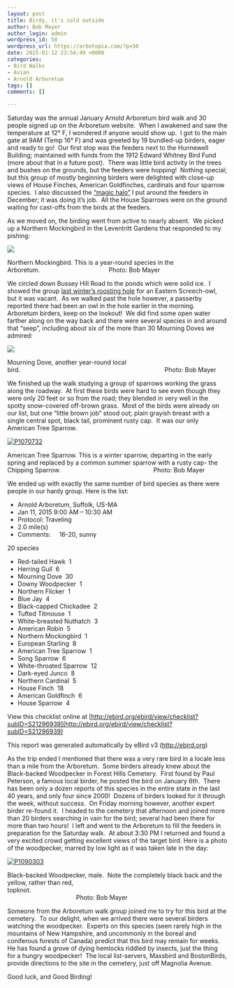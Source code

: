 ```yaml
---
layout: post
title: Birdy, it's cold outside
author: Bob Mayer
author_login: admin
wordpress_id: 50
wordpress_url: https://arbotopia.com/?p=50
date: 2015-01-12 23:54:49 +0000
categories:
- Bird Walks
- Avian
- Arnold Arboretum
tags: []
comments: []

---
```

Saturday was the annual January Arnold Arboretum bird walk and 30 people signed up on the Arboretum website.  When I awakened and saw the temperature at 12° F, I wondered if anyone would show up.  I got to the main gate at 9AM (Temp 16° F) and was greeted by 19 bundled-up birders, eager and ready to go!  Our first stop was the feeders next to the Hunnewell Building; maintained with funds from the 1912 Edward Whitney Bird Fund (more about that in a future post).  There was little bird activity in the trees and bushes on the grounds, but the feeders were hopping!  Nothing special; but this group of mostly beginning birders were delighted with close-up views of House Finches, American Goldfinches, cardinals and four sparrow species.  I also discussed the [“magic halo”](https://www.arbotopia.com/2014/03/14/what-about-birdfeeders.htmlhttps://www.arbotopia.com/2014/03/14/what-about-birdfeeders.html) I put around the feeders in December; it was doing it’s job.  All the House Sparrows were on the ground waiting for cast-offs from the birds at the feeders.

As we moved on, the birding went from active to nearly absent.  We picked up a Northern Mockingbird in the Leventritt Gardens that responded to my pishing:

![](/images/2018/11/P1080186.jpg)

Northern Mockingbird. This is a year-round species in the Arboretum.                                        Photo: Bob Mayer

We circled down Bussey Hill Road to the ponds which were solid ice.  I showed the group [last winter’s roosting hole](http://www.arbotopia.com/2014/02/) for an Eastern Screech-owl, but it was vacant.  As we walked past the hole however, a passerby reported there had been an owl in the hole earlier in the morning.  Arboretum birders, keep on the lookout!  We did find some open water farther along on the way back and there were several species in and around that “seep”, including about six of the more than 30 Mourning Doves we admired:

![](/images/P1030635.jpg)

Mourning Dove, another year-round local bird.                                                                                    Photo: Bob Mayer

We finished up the walk studying a group of sparrows working the grass along the roadway.  At first these birds were hard to see even though they were only 20 feet or so from the road; they blended in very well in the spotty snow-covered off-brown grass.  Most of the birds were already on our list, but one “little brown job” stood out; plain grayish breast with a single central spot, black tail, prominent rusty cap.  It was our only American Tree Sparrow.

[![P1070732](/images/2015/01/P1070732.jpg)](/images/2015/01/P1070732.jpg)

American Tree Sparrow. This is a winter sparrow, departing in the early spring and replaced by a common summer sparrow with a rusty cap- the Chipping Sparrow.                                                      Photo: Bob Mayer

We ended up with exactly the same number of bird species as there were people in our hardy group. Here is the list:

* Arnold Arboretum, Suffolk, US-MA
* Jan 11, 2015 9:00 AM – 10:30 AM
* Protocol: Traveling
* 2.0 mile(s)
* Comments:     16-20, sunny

20 species

* Red-tailed Hawk  1
* Herring Gull  6
* Mourning Dove  30
* Downy Woodpecker  1
* Northern Flicker  1
* Blue Jay  4
* Black-capped Chickadee  2
* Tufted Titmouse  1
* White-breasted Nuthatch  3
* American Robin  5
* Northern Mockingbird  1
* European Starling  8
* American Tree Sparrow  1
* Song Sparrow  6
* White-throated Sparrow  12
* Dark-eyed Junco  8
* Northern Cardinal  5
* House Finch  18
* American Goldfinch  6
* House Sparrow  4

View this checklist online at [http://ebird.org/ebird/view/checklist?subID=S21296939](http://ebird.org/ebird/view/checklist?subID=S21296939)

This report was generated automatically by eBird v3 (http://ebird.org)

As the trip ended I mentioned that there was a very rare bird in a locale less than a mile from the Arboretum.  Some birders already knew about the Black-backed Woodpecker in Forest Hills Cemetery.  First found by Paul Peterson, a famous local birder, he posted the bird on January 6th.  There has been only a dozen reports of this species in the entire state in the last 40 years, and only four since 2000!  Dozens of birders looked for it through the week, without success.  On Friday morning however, another expert birder re-found it.  I headed to the cemetery that afternoon and joined more than 20 birders searching in vain for the bird; several had been there for more than two hours!  I left and went to the Arboretum to fill the feeders in preparation for the Saturday walk.  At about 3:30 PM I returned and found a very excited crowd getting excellent views of the target bird. Here is a photo of the woodpecker, marred by low light as it was taken late in the day:

[![P1090303](/images/2015/01/P1090303.jpg)](/images/2015/01/P1090303.jpg)

Black-backed Woodpecker, male.  Note the completely black back and the yellow, rather than red, topknot.                                                                                                                                                          Photo: Bob Mayer

Someone from the Arboretum walk group joined me to try for this bird at the cemetery.  To our delight, when we arrived there were several birders watching the woodpecker.  Experts on this species (seen rarely high in the mountains of New Hampshire, and uncommonly in the boreal and coniferous forests of Canada) predict that this bird may remain for weeks.
He has found a grove of dying hemlocks riddled by insects, just the thing for a hungry woodpecker!  The local list-servers, Massbird and BostonBirds, provide directions to the site in the cemetery, just off Magnolia Avenue.

Good luck, and Good Birding!